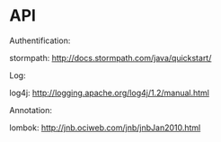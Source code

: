 API
===
Authentification:

stormpath: http://docs.stormpath.com/java/quickstart/

Log:

log4j: http://logging.apache.org/log4j/1.2/manual.html

Annotation:

lombok: http://jnb.ociweb.com/jnb/jnbJan2010.html
